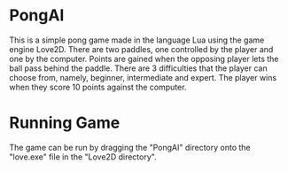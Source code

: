 # PongAI
This is a simple pong game made in the language Lua using the game engine Love2D. 
There are two paddles, one controlled by the player and one by the computer. Points are gained when the opposing player lets the ball pass behind the paddle. There are 3 difficulties that the player can choose from, namely, beginner, intermediate and expert. The player wins when they score 10 points against the computer.

# Running Game
The game can be run by dragging the "PongAI" directory onto the "love.exe" file in the "Love2D directory".

